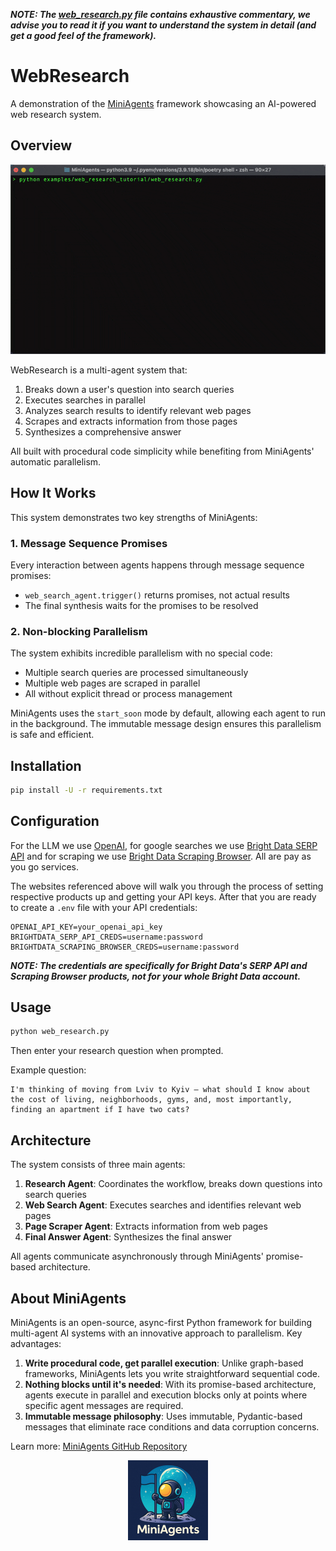 ***NOTE: The [web_research.py](https://github.com/teremterem/WebResearch/blob/main/web_research.py) file contains exhaustive commentary, we advise you to read it if you want to understand the system in detail (and get a good feel of the framework).***

# WebResearch

A demonstration of the [MiniAgents](https://github.com/teremterem/MiniAgents) framework showcasing an AI-powered web research system.

## Overview

![WebResearch in action](https://github.com/teremterem/MiniAgents/raw/main/images/web_research.py-x3plus.gif)

WebResearch is a multi-agent system that:

1. Breaks down a user's question into search queries
2. Executes searches in parallel
3. Analyzes search results to identify relevant web pages
4. Scrapes and extracts information from those pages
5. Synthesizes a comprehensive answer

All built with procedural code simplicity while benefiting from MiniAgents' automatic parallelism.

## How It Works

This system demonstrates two key strengths of MiniAgents:

### 1. Message Sequence Promises

Every interaction between agents happens through message sequence promises:

- `web_search_agent.trigger()` returns promises, not actual results
- The final synthesis waits for the promises to be resolved

### 2. Non-blocking Parallelism

The system exhibits incredible parallelism with no special code:

- Multiple search queries are processed simultaneously
- Multiple web pages are scraped in parallel
- All without explicit thread or process management

MiniAgents uses the `start_soon` mode by default, allowing each agent to run in the background. The immutable message design ensures this parallelism is safe and efficient.

## Installation

```bash
pip install -U -r requirements.txt
```

## Configuration

For the LLM we use [OpenAI](https://platform.openai.com/api-keys), for google searches we use [Bright Data SERP API](https://brightdata.com/products/serp-api) and for scraping we use [Bright Data Scraping Browser](https://brightdata.com/products/scraping-browser). All are pay as you go services.

The websites referenced above will walk you through the process of setting respective products up and getting your API keys. After that you are ready to create a `.env` file with your API credentials:

```
OPENAI_API_KEY=your_openai_api_key
BRIGHTDATA_SERP_API_CREDS=username:password
BRIGHTDATA_SCRAPING_BROWSER_CREDS=username:password
```

***NOTE: The credentials are specifically for Bright Data's SERP API and Scraping Browser products, not for your whole Bright Data account.***

## Usage

```bash
python web_research.py
```

Then enter your research question when prompted.

Example question:
```
I'm thinking of moving from Lviv to Kyiv — what should I know about the cost of living, neighborhoods, gyms, and, most importantly, finding an apartment if I have two cats?
```

## Architecture

The system consists of three main agents:

1. **Research Agent**: Coordinates the workflow, breaks down questions into search queries
2. **Web Search Agent**: Executes searches and identifies relevant web pages
3. **Page Scraper Agent**: Extracts information from web pages
4. **Final Answer Agent**: Synthesizes the final answer

All agents communicate asynchronously through MiniAgents' promise-based architecture.

## About MiniAgents

MiniAgents is an open-source, async-first Python framework for building multi-agent AI systems with an innovative approach to parallelism. Key advantages:

1. **Write procedural code, get parallel execution**: Unlike graph-based frameworks, MiniAgents lets you write straightforward sequential code.
2. **Nothing blocks until it's needed**: With its promise-based architecture, agents execute in parallel and execution blocks only at points where specific agent messages are required.
3. **Immutable message philosophy**: Uses immutable, Pydantic-based messages that eliminate race conditions and data corruption concerns.

Learn more: [MiniAgents GitHub Repository](https://github.com/teremterem/MiniAgents)

<p align="center">
    <a href="https://github.com/teremterem/MiniAgents">
        <img src="https://github.com/teremterem/MiniAgents/raw/main/images/logo-miniagents-colored.jpeg" alt="MiniAgents Logo" width="128" height="128">
    </a>
</p>
